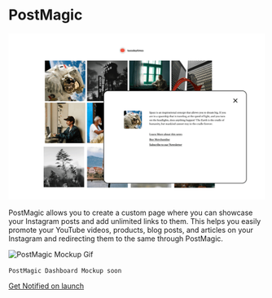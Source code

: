 # PostMagic
![PostMagic Mockup](https://raw.githubusercontent.com/postmagic/postmagic/refs/heads/main/1000111752.png)


PostMagic allows you to create a custom page where you can showcase your Instagram posts and add unlimited links to them. This helps you easily promote your YouTube videos, products, blog posts, and articles on your Instagram and redirecting them to the same through PostMagic.


![PostMagic Mockup Gif](https://raw.githubusercontent.com/postmagic/postmagic/refs/heads/main/1000111751.gif)


`PostMagic Dashboard Mockup soon`


[Get Notified on launch](https://google.com)
